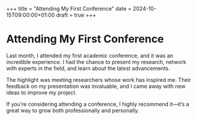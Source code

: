 +++
title = "Attending My First Conference"
date = 2024-10-15T09:00:00+01:00
draft = true
+++

# Attending My First Conference

Last month, I attended my first academic conference, and it was an incredible experience. I had the chance to present my research, network with experts in the field, and learn about the latest advancements.

The highlight was meeting researchers whose work has inspired me. Their feedback on my presentation was invaluable, and I came away with new ideas to improve my project.

If you’re considering attending a conference, I highly recommend it—it’s a great way to grow both professionally and personally.
